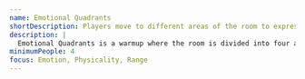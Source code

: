 ```yaml
---
name: Emotional Quadrants
shortDescription: Players move to different areas of the room to express emotions.
description: |
  Emotional Quadrants is a warmup where the room is divided into four areas, each representing an emotion. Players move to different quadrants and act out the emotion. Builds emotional range and physicality.
minimumPeople: 4
focus: Emotion, Physicality, Range
---
```

